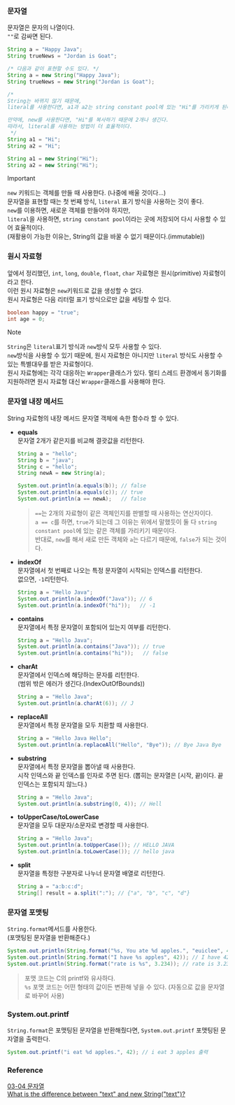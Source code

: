 ### 문자열
문자열은 문자의 나열이다.<br>
`""`로 감싸면 된다.
```java
String a = "Happy Java";
String trueNews = "Jordan is Goat";

/* 다음과 같이 표현할 수도 있다. */
String a = new String("Happy Java");
String trueNews = new String("Jordan is Goat");
```
```java
/*
String는 바뀌지 않기 때문에,
literal를 사용한다면, a1과 a2는 string constant pool에 있는 "Hi"를 가리키게 된다. ("Hi"는 하나)

만약에, new를 사용한다면, "Hi"를 복사하기 때문에 2개나 생긴다.
따라서, literal를 사용하는 방법이 더 효율적이다.
 */
String a1 = "Hi";
String a2 = "Hi";

String a1 = new String("Hi");
String a2 = new String("Hi");
```
> [!IMPORTANT]
> `new` 키워드는 객체를 만들 때 사용한다. (나중에 배울 것이다...)<br>
> 문자열을 표현할 때는 첫 번째 방식, `literal` 표기 방식을 사용하는 것이 좋다.<br>
> `new`를 이용하면, 새로운 객체를 만들어야 하지만,<br>
> `literal`을 사용하면, `string constant pool`이라는 곳에 저장되어 다시 사용할 수 있어 효율적이다.<br>
> (재활용이 가능한 이유는, String의 값을 바꿀 수 없기 때문이다.(immutable))

### 원시 자료형
앞에서 정리했던, `int`, `long`, `double`, `float`, `char` 자료형은 원시(primitive) 자료형이라고 한다.<br>
이런 원시 자료형은 `new`키워드로 값을 생성할 수 없다.<br>
원시 자료형은 다음 리터럴 표기 방식으로만 값을 세팅할 수 있다.<br>
```java
boolean happy = "true";
int age = 0;
```
> [!NOTE]
> `String`은 `literal`표기 방식과 `new`방식 모두 사용할 수 있다.<br>
> `new`방식을 사용할 수 있기 때문에, 원시 자료형은 아니지만 `literal` 방식도 사용할 수 있는 특별대우를 받은 자료형이다.<br>
> 원시 자료형에는 각각 대응하는 `Wrapper`클래스가 있다. 멀티 스레드 환경에서 동기화를 지원하려면 원시 자료형 대신 `Wrapper`클래스를 사용해야 한다.<br>

### 문자열 내장 메서드
String 자료형의 내장 메서드 문자열 객체에 속한 함수라 할 수 있다.<br>
- **equals**<br>
  문자열 2개가 같은지를 비교해 결괏값을 리턴한다.<br>
  ```java
  String a = "hello";
  String b = "java";
  String c = "hello";
  String newA = new String(a);

  System.out.println(a.equals(b)); // false
  System.out.println(a.equals(c)); // true
  System.out.println(a == newA);   // false
  ```
  > `==`는 2개의 자료형이 같은 객체인지를 판별할 때 사용하는 연산자이다.<br>
  > `a == c`를 하면, `true`가 되는데 그 이유는 위에서 말했듯이 둘 다 `string constant pool`에 있는 같은 객체를 가리키기 때문이다.<br>
  > 반대로, `new`를 해서 새로 만든 객체와 `a`는 다르기 때문에, `false`가 되는 것이다.
- **indexOf**<br>
  문자열에서 첫 번째로 나오는 특정 문자열이 시작되는 인덱스를 리턴한다.<br>
  없으면, `-1`리턴한다.<br>
  ```java
  String a = "Hello Java";
  System.out.println(a.indexOf("Java")); // 6
  System.out.println(a.indexOf("hi"));   // -1
  ```
- **contains**<br>
  문자열에서 특정 문자열이 포함되어 있는지 여부를 리턴한다.<br>
  ```java
  String a = "Hello Java";
  System.out.println(a.contains("Java")); // true
  System.out.println(a.contains("hi"));   // false
  ```
- **charAt**<br>
  문자열에서 인덱스에 해당하는 문자를 리턴한다.<br>
  (범위 밖은 에러가 생긴다.(IndexOutOfBounds))<br>
  ```java
  String a = "Hello Java";
  System.out.println(a.charAt(6)); // J
  ```
- **replaceAll**<br>
  문자열에서 특정 문자열을 모두 치환할 때 사용한다.<br>
  ```java
  String a = "Hello Java Hello";
  System.out.println(a.replaceAll("Hello", "Bye")); // Bye Java Bye
  ```
- **substring**<br>
  문자열에서 특정 문자열을 뽑아낼 때 사용한다.<br>
  시작 인덱스와 끝 인덱스를 인자로 주면 된다. (뽑히는 문자열은 [시작, 끝)이다. 끝 인덱스는 포함되지 않느다.)<br>
  ```java
  String a = "Hello Java";
  System.out.println(a.substring(0, 4)); // Hell
  ```
- **toUpperCase/toLowerCase**<br>
  문자열을 모두 대문자/소문자로 변경할 때 사용한다.<br>
  ```java
  String a = "Hello Java";
  System.out.println(a.toUpperCase()); // HELLO JAVA
  System.out.println(a.toLowerCase()); // hello java
  ```
- **split**<br>
  문자열을 특정한 구분자로 나누너 문자열 배열로 리턴한다.<br>
  ```java
  String a = "a:b:c:d";
  String[] result = a.split(":"); // {"a", "b", "c", "d"}
  ```

### 문자열 포맷팅
`String.format`메서드를 사용한다.<br>
(포맷팅된 문자열을 반환해준다.)<br>
```java
System.out.println(String.format("%s, You ate %d apples.", "euiclee", 42)); // euiclee, You ate 42 apples.
System.out.println(String.format("I have %s apples", 42)); // I have 42 apples
System.out.println(String.format("rate is %s", 3.234)); // rate is 3.234
```
> 포맷 코드는 C의 printf와 유사하다.<br>
> `%s` 포맷 코드는 어떤 형태의 값이든 변환해 넣을 수 있다. (자동으로 값을 문자열로 바꾸어 사용)<br>
  

### System.out.printf
`String.format`은 포맷팅된 문자열을 반환해줬다면, `System.out.printf` 포맷팅된 문자열을 출력한다.<br>
```java
System.out.printf("i eat %d apples.", 42); // i eat 3 apples 출력
```


### Reference
[03-04 문자열](https://wikidocs.net/205)<br>
[What is the difference between "text" and new String("text")?](https://stackoverflow.com/questions/3052442/what-is-the-difference-between-text-and-new-stringtext)<br>
